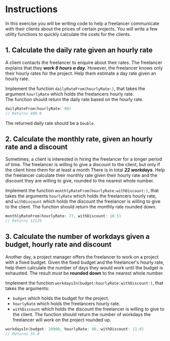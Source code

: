 # Instructions

In this exercise you will be writing code to help a freelancer communicate with their clients about the prices of certain projects. You will write a few utility functions to quickly calculate the costs for the clients.

## 1. Calculate the daily rate given an hourly rate

A client contacts the freelancer to enquire about their rates.
The freelancer explains that they **_work 8 hours a day._**
However, the freelancer knows only their hourly rates for the project.
Help them estimate a day rate given an hourly rate.

Implement the function `dailyRateFrom(hourlyRate:)`, that takes the argument `hourlyRate` which holds the freelancers hourly rate.  
The function should return the daily rate based on the hourly rate.

```swift
dailyRateFrom(hourlyRate: 60)
// Returns 480.0
```

The returned daily rate should be a `Double`.

## 2. Calculate the monthly rate, given an hourly rate and a discount

Sometimes, a client is interested in hiring the freelancer for a longer period of time.
The freelancer is willing to give a discount to the client, but only if the client hires them for at least a month
There is in total  **_22 workdays_**.
Help the freelancer calculate their monthly rate given their hourly rate and the discount they are willing to give, rounded to the nearest whole number.

Implement the function `monthlyRateFrom(hourlyRate:withDiscount:)`, that takes the arguments `hourlyRate` which holds the freelancers hourly rate, and `withDiscount` which holds the discount the freelancer is willing to give to the client.
The function should return the monthly rate rounded down.

```swift
monthlyRateFrom(hourlyRate: 77, withDiscount: 10.5)
// Returns 12129
```

## 3. Calculate the number of workdays given a budget, hourly rate and discount

Another day, a project manager offers the freelancer to work on a project with a fixed budget.
Given the fixed budget and the freelancer's hourly rate, help them calculate the number of days they would work until the budget is exhausted.
The result _must_ be **rounded down** to the nearest whole number.

Implement the function `workdaysIn(budget:hourlyRate:withDiscount:)`, that takes the arguments:
- `budget` which holds the budget for the project.
- `hourlyRate` which holds the freelancers hourly rate.
- `withDiscount` which holds the discount the freelancer is willing to give to the client.
The function should return the number of workdays the freelancer will work on the project rounded up.

```swift
workdaysIn(budget: 20000, hourlyRate: 80, withDiscount: 11.0)
// Returns 35.0
```
